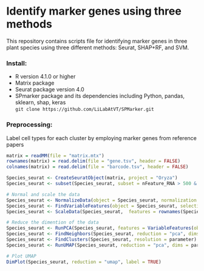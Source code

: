 # Identify marker genes using three methods

This repository contains scripts file for identifying marker genes in three plant species using three different methods: Seurat, SHAP+RF, and SVM.

### Install: 
* R version 4.1.0 or higher </br>
* Matrix package </br>    
* Seurat package version 4.0 </br>
* SPmarker package and its dependencies including Python, pandas, sklearn, shap, keras </br>
`git clone https://github.com/LiLabAtVT/SPMarker.git`

### Preprocessing:
Label cell types for each cluster by employing marker genes from reference papers
```R
matrix = readMM(file = "matrix.mtx")
rownames(matrix) = read.delim(file = "gene.tsv", header = FALSE)
colnames(matrix) = read.delim(file = "barcode.tsv", header = FALSE)

Species_seurat <- CreateSeuratObject(matrix, project = "Oryza")
Species_seurat <- subset(Species_seurat, subset = nFeature_RNA > 500 & nFeature_RNA < 6000 & nCount_RNA > 500 & nCount_RNA < 40000)

# Normal and scale the data
Species_seurat <- NormalizeData(object = Species_seurat, normalization.method = "LogNormalize")
Species_seurat <- FindVariableFeatures(object = Species_seurat, selection.method = "vst")
Species_seurat <- ScaleData(Species_seurat,  features = rownames(Species_seurat))

# Reduce the dimention of the data
Species_seurat <- RunPCA(Species_seurat, features = VariableFeatures(object = Species_seurat) ,verbose = FALSE)
Species_seurat <- FindNeighbors(Species_seurat, reduction = "pca", dims = parameter) 
Species_seurat <- FindClusters(Species_seurat, resolution = parameter) 
Species_seurat <- RunUMAP(Species_seurat, reduction = "pca", dims = parameter) 

# Plot UMAP
DimPlot(Species_seurat, reduction = "umap", label = TRUE)
```
